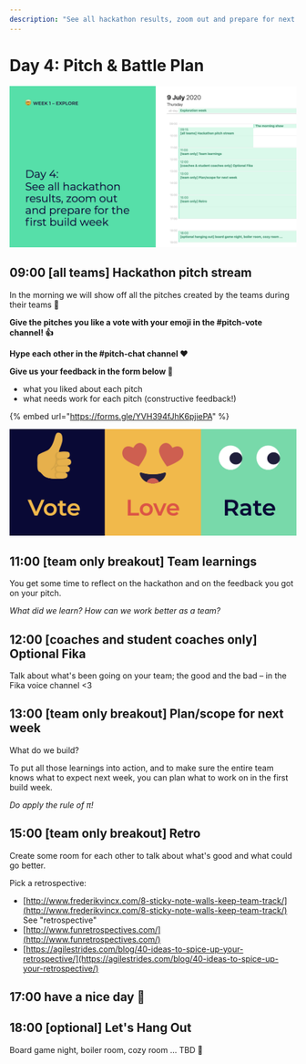 ```yaml
---
description: "See all hackathon results, zoom out and prepare for next week \U0001F525"
---
```


# Day 4: Pitch & Battle Plan

![](../../.gitbook/assets/screenshot-2020-07-08-at-12.47.18.png)

## 09:00 \[all teams\] Hackathon pitch stream

In the morning we will show off all the pitches created by the teams during their teams 💪

**Give the pitches you like a vote with your emoji in the \#pitch-vote channel! 👍**

**Hype each other in the \#pitch-chat channel ♥️**

**Give us your feedback in the form below 👀**

* what you liked about each pitch
* what needs work for each pitch \(constructive feedback!\)

{% embed url="https://forms.gle/YVH394fJhK6pjiePA" %}

![Vote - Love - Rate](../../.gitbook/assets/screenshot-2020-07-08-at-21.21.27.png)

## 11:00 \[team only breakout\] Team learnings

You get some time to reflect on the hackathon and on the feedback you got on your pitch.

_What did we learn? How can we work better as a team?_

## 12:00 \[coaches and student coaches only\] Optional Fika

Talk about what's been going on your team; the good and the bad – in the Fika voice channel &lt;3

## 13:00 \[team only breakout\] Plan/scope for next week

What do we build?

To put all those learnings into action, and to make sure the entire team knows what to expect next week, you can plan what to work on in the first build week.

_Do apply the rule of π!_

## 15:00 \[team only breakout\] Retro

Create some room for each other to talk about what's good and what could go better.

Pick a retrospective:

* [http://www.frederikvincx.com/8-sticky-note-walls-keep-team-track/](http://www.frederikvincx.com/8-sticky-note-walls-keep-team-track/) See "retrospective"
* [http://www.funretrospectives.com/](http://www.funretrospectives.com/)
* [https://agilestrides.com/blog/40-ideas-to-spice-up-your-retrospective/](https://agilestrides.com/blog/40-ideas-to-spice-up-your-retrospective/)

## 17:00 have a nice day 🥳

## 18:00 \[optional\] Let's Hang Out

Board game night, boiler room, cozy room ... TBD 🤔

